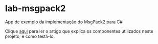 # lab-msgpack2
App de exemplo da implementação do MsgPack2 para C#

Clique [aqui](https://dev.to/wsantosdev/messagepack-2-comunicando-apis-asp-net-core-3ni4) para ler o artigo que explica os componentes utilizados neste projeto, e como testá-lo.
